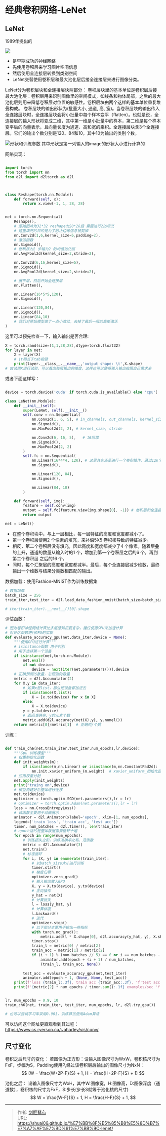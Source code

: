 # 经典卷积网络-LeNet

<script type="text/javascript" src="/js/src/bai.js"></script>



## LeNet
1989年提出的


![](http://image.xpshuai.cn/20220915091708.png)

- 是早期成功的神经网络
- 先使用卷积层来学习图片空间信息
- 然后使用全连接层转换到类别空间
- LeNet交替使用卷积层和最大池化层后接全连接层来进行图像分类。


LeNet分为卷积层块和全连接层快两部分：
卷积层块里的基本单位是卷积层后接最大池化层：卷积层用来识别图像里的空间模式，如线条和物体局部，之后的最大池化层则用来降低卷积层对位置的敏感性。卷积层块由两个这样的基本单位重复堆叠构成。
卷积层块的输出形状为(批量大小, 通道, 高, 宽)。当卷积层块的输出传入全连接层块时，全连接层块会将小批量中每个样本变平（flatten）。也就是说，全连接层的输入形状将变成二维，其中第一维是小批量中的样本，第二维是每个样本变平后的向量表示，且向量长度为通道、高和宽的乘积。全连接层块含3个全连接层。它们的输出个数分别是120、84和10，其中10为输出的类别个数。


![形状和训练参数](http://image.xpshuai.cn/20220915125218.png)
其中形状是第一列输入的image的形状大小进行计算的





网络实现：
```python

import torch
from torch import nn
from d2l import d2ltorch as d2l



class Reshape(torch.nn.Module):
    def forward(self, x):
        return x.view(-1, 1, 28, 28)


net = torch.nn.Sequential(
    Reshape(),
    # 原始图片为32*32 reshape为28*28后 需要进行2的填充
    # 这里填充的目的是为了防止边缘信息被剪掉
    nn.Conv2d(1,6,kernel_size=5,padding=2),
    # 激活函数
    nn.Sigmoid(),
    # 卷积核为2 步幅为2 的均值池化层
    nn.AvgPool2d(kernel_size=2,stride=2),

    nn.Conv2d(6,16,kernel_size=5),
    nn.Sigmoid(),
    nn.AvgPool2d(kernel_size=2,stride=2),

    # 展平层，然后开始全连接层
    nn.Flatten(),

    nn.Linear(16*5*5,120),
    nn.Sigmoid(),

    nn.Linear(120,84),
    nn.Sigmoid(),
    nn.Linear(84,10)
    # 我们对原始模型做了⼀点小改动，去掉了最后⼀层的⾼斯激活
)
```




这里可以预先检查一下，输入输出是否合理:
```python
X = torch.rand(size=(1,1,28,28),dtype=torch.float32)
for layer in net:
    X = layer(X)
    # \t相当于tab按键
    print(layer.__class__.__name__,'output shape: \t',X.shape)
# 尝试用X进行试验，可以看出每层输出的维度，这样也可以使得输入输出按照自己需求来


```


或者下面这样写：
```python

device = torch.device('cuda' if torch.cuda.is_available() else 'cpu')

class LeNet(nn.Module):
    def __init__(self):
        super(LeNet, self).__init__()
        self.conv = nn.Sequential(
            nn.Conv2d(1, 6, 5), # in_channels, out_channels, kernel_size
            nn.Sigmoid(),
            nn.MaxPool2d(2, 2), # kernel_size, stride

            nn.Conv2d(6, 16, 5),   # 16层厚
            nn.Sigmoid(),
            nn.MaxPool2d(2, 2)
        )
        self.fc = nn.Sequential(
            nn.Linear(16*4*4, 120), # 这里其实还是进行一个卷积操作，通过120个5*5的卷积使得图像变为120*1*1
            nn.Sigmoid(),

            nn.Linear(120, 84),
            nn.Sigmoid(),

            nn.Linear(84, 10)
        )

    def forward(self, img):
        feature = self.conv(img)
        output = self.fc(feature.view(img.shape[0], -1)) # 卷积层和全连接层之间需要调整维度
        return output

net = LeNet()


```



- 在整个卷积块中，与上⼀层相⽐，每⼀层特征的⾼度和宽度都减小了。
- 第⼀个卷积层使⽤2 个像素的填充，来补偿5X5 卷积核导致的特征减少。
- 相反，第⼆个卷积层没有填充，因此⾼度和宽度都减少了4 个像素。随着层叠的上升，通道的数量从输⼊时的1 个，增加到第⼀个卷积层之后的6 个，再到第⼆个卷积层
之后的16 个。
- 同时，每个汇聚层的⾼度和宽度都减半。最后，每个全连接层减少维数，最终输出⼀个维数与结果分类数相匹配的输出。




数据加载：使用Fashion-MNIST作为训练数据集
```python
# 数据加载
batch_size = 256
train_iter,test_iter = d2l.load_data_fashion_mnist(batch_size=batch_size)

# iter(train_iter).__next__()[0].shape
```

评估函数：
```python
# 因为卷积神经网络计算比多层感知机要复杂，建议使用GPU来加速计算
# 对评估函数进行GPU的实现
def evaluate_accuracy_gpu(net,data_iter,device = None):
    """使用GPU进行计算"""
    # isinstance函数 用于判别
    # 用于选择第一个设备
    if isinstance(net,torch.nn.Module):
        net.eval()
        if not device:
            device = next(iter(net.parameters())).device
    # 正确预测的数量，总预测的数量
    metric = d2l.Accumulator(2)
    for X,y in data_iter:
        # 如果x是list，那么把设备都加进去
        if isinstance(X,list):
            X = [x.to(device) for x in X]
        else:
            X = X.to(device)
        y = y.to(device)
        # 返回准确率、y的元素个数
        metric.add(d2l.accuracy(net(X),y), y.numel())
    return metric[0]/metric[1]  # 正确的/个数

```


训练：
```python

def train_ch6(net,train_iter,test_iter,num_epochs,lr,device):
    """Gpu 训练模型"""
    # 权重初始化函数
    def init_weights(m):
        if isinstance(m,nn.Linear) or isinstance(m,nn.ConstantPad2d):
            nn.init.xavier_uniform_(m.weight)  # xavier_uniform_初始化函数
    # 应用权重分配
    net.apply(init_weights)
    print("traing on",device)
    # 模型构建好后整体进行迁移
    net.to(device)
    optimizer = torch.optim.SGD(net.parameters(),lr = lr)
    # optimizer = torch.optim.Adam(net.parameters(),lr = lr)
    loss = nn.CrossEntropyLoss()
    # 该函数主要用于动画展示
    animator = d2l.Animator(xlabel='epoch', xlim=[1, num_epochs],
    legend=['train loss', 'train acc', 'test acc'])
    timer, num_batches = d2l.Timer(), len(train_iter)
    # epoch指的是整体数据需要循环十遍
    for epoch in range(num_epochs):
        # 训练损失之和，训练准确率之和，范例数
        metric = d2l.Accumulator(3)
        net.train()
        # 标准循环
        for i, (X, y) in enumerate(train_iter):
            # 以batch_size大小进行训练
            timer.start()
            # 梯度归零
            optimizer.zero_grad()
            # 输入输出放入GPU
            X, y = X.to(device), y.to(device)
            # 正向操作
            y_hat = net(X)
            # 计算损失
            l = loss(y_hat, y)
            # 计算梯度
            l.backward()
            # 迭代
            optimizer.step()
            # 以下部分主要用于输出一些指标
            with torch.no_grad():
                metric.add(l * X.shape[0], d2l.accuracy(y_hat, y), X.shape[0])
            timer.stop()
            train_l = metric[0] / metric[2]
            train_acc = metric[1] / metric[2]
            if (i + 1) % (num_batches // 5) == 0 or i == num_batches - 1:
                animator.add(epoch + (i + 1) / num_batches,
                (train_l, train_acc, None))
        
        test_acc = evaluate_accuracy_gpu(net,test_iter)
        animator.add(epoch + 1, (None, None, test_acc))
    print(f'loss {train_l:.3f}, train acc {train_acc:.3f}, 'f'test acc {test_acc:.3f}')
    print(f'{metric[2] * num_epochs / timer.sum():.1f} examples/sec 'f'on {str(device)}')


lr, num_epochs = 0.9, 10
train_ch6(net, train_iter, test_iter, num_epochs, lr, d2l.try_gpu())

# 也可以尝试学习率采用0.001，训练算法使用Adam算法
```

可以访问这个网址更直观看到其过程：https://www.cs.ryerson.ca/~aharley/vis/conv/



## 尺寸变化
卷积之后尺寸的变化：
若图像为正方形：设输入图像尺寸为WxW，卷积核尺寸为FxF，步幅为S，Padding使用P,经过该卷积层后输出的图像尺寸为NxN：
$$
(W = \frac{W+2P-F}{S} + 1, H = \frac{H+2P-F}{S} + 1)
$$


池化之后：
设输入图像尺寸为WxH，其中W:图像宽，H:图像高，D:图像深度（通道数），卷积核的尺寸为FxF，S:步长(步长S就等于池化核的尺寸)
$$
W = \frac{W-F}{S} + 1,
H = \frac{H-F}{S} + 1,
$$



















---

> 作者: [剑胆琴心](http://shuai06.github.io)  
> URL: https://shuai06.github.io/%E7%BB%8F%E5%85%B8%E5%8D%B7%E7%A7%AF%E7%BD%91%E7%BB%9C-lenet/  

